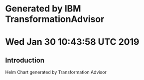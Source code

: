 # Generated by IBM TransformationAdvisor
# Wed Jan 30 10:43:58 UTC 2019
## Introduction

Helm Chart generated by Transformation Advisor
